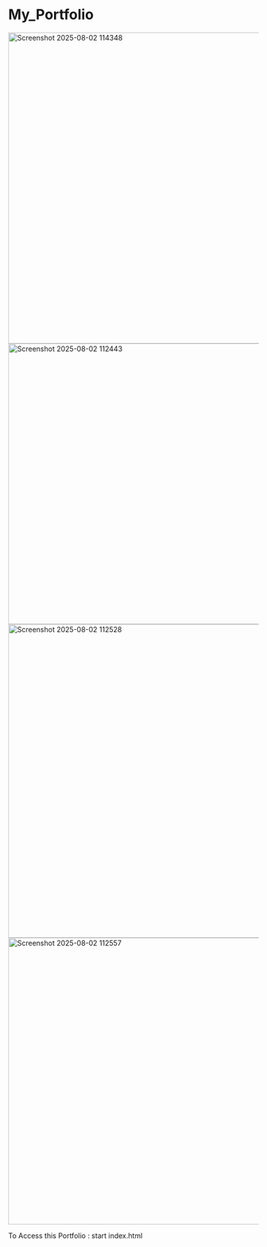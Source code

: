 # My_Portfolio

<img width="1127" height="625" alt="Screenshot 2025-08-02 114348" src="https://github.com/user-attachments/assets/a57e34b0-083c-4076-b372-ad034133281e" />

<img width="1136" height="564" alt="Screenshot 2025-08-02 112443" src="https://github.com/user-attachments/assets/4b4dabf6-5c1d-4d94-90c2-6fc0d0ed17fe" />

<img width="1129" height="630" alt="Screenshot 2025-08-02 112528" src="https://github.com/user-attachments/assets/f070a587-5dfc-46f9-a505-7d6f502785fc" />

<img width="1132" height="576" alt="Screenshot 2025-08-02 112557" src="https://github.com/user-attachments/assets/27450a18-d1c5-42f3-b5b0-6b5a3f9459aa" />

To Access this Portfolio : start index.html


